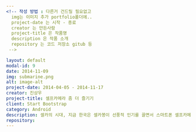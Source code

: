 ```yaml
---
<!-- 작성 방법 : 다른거 건드릴 필요없고
  img는 이미지 추가 portfolio폴더에..
  project-date 는 시작 - 종료
  creator 는 만든사람
  project-title 은 작품명
  description 은 작품 소개
  repository 는 코드 저장소 gitub 등
 -->

layout: default
modal-id: 9
date: 2014-11-09
img: submarine.png
alt: image-alt
project-date: 2014-04-05 - 2014-11-17
creator: 진상우
project-title: 셀프카메라 좀 더 즐기기
client: Start Bootstrap
category: Android
description: 셀카의 시대, 지금 한국은 셀카봉이 선풍적 인기를 끌면서 스마트폰 셀프카메라는 엄청난 호황을 누리고 있다. 하지만 지금까지 사용한 전면카메라는 후면카메라에 비해 화소나 플래쉬 기능 등 떨어지는 면이 많다. 하지만 후면카메라만 쓰기에는 화면이 보이지 않기 때문에 불편하다. 그래서 두 대의 스마트폰 기기를 통해 하나는 후면카메라, 또 다른 하나는 통신을 통해 그 사진의 스크린을 띄우며 두 대의 스마트폰을 하나의 카메라처럼 사용하는 것입니다.
repository:
---
```

